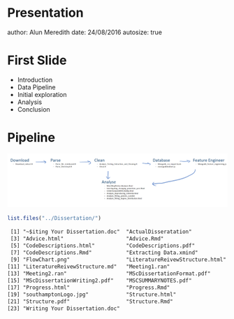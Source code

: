 Presentation
========================================================
author: Alun Meredith
date: 24/08/2016
autosize: true

First Slide
========================================================

- Introduction
- Data Pipeline
- Initial exploration
- Analysis
- Conclusion

Pipeline
========================================================
![alt text](../Dissertation/FlowChart.png)

```r
list.files("../Dissertation/")
```

```
 [1] "~$iting Your Dissertation.doc"  "ActualDisseratation"           
 [3] "Advice.html"                    "Advice.Rmd"                    
 [5] "CodeDescriptions.html"          "CodeDescriptions.pdf"          
 [7] "CodeDescriptions.Rmd"           "Extracting Data.xmind"         
 [9] "FlowChart.png"                  "LiteratureReivewStructure.html"
[11] "LiteratureReivewStructure.md"   "Meeting1.ran"                  
[13] "Meeting2.ran"                   "MScDissertationFormat.pdf"     
[15] "MScDissertationWriting2.pdf"    "MSCSUMMARYNOTES.pdf"           
[17] "Progress.html"                  "Progress.Rmd"                  
[19] "southamptonLogo.jpg"            "Structure.html"                
[21] "Structure.pdf"                  "Structure.Rmd"                 
[23] "Writing Your Dissertation.doc" 
```

